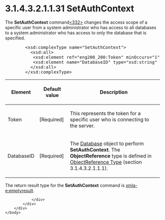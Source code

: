 <html dir="LTR" xmlns:mshelp="http://msdn.microsoft.com/mshelp" xmlns:ddue="http://ddue.schemas.microsoft.com/authoring/2003/5" xmlns:xlink="http://www.w3.org/1999/xlink" xmlns:tool="http://www.microsoft.com/tooltip">
    <head>
        <meta http-equiv="Content-Type" content="text/html; CHARSET=utf-8"></meta>
        <meta name="save" content="history"></meta>
        <title>3.1.4.3.2.1.1.31 SetAuthContext</title>
        <xml>
            <mshelp:toctitle title="3.1.4.3.2.1.1.31 SetAuthContext"></mshelp:toctitle>
            <mshelp:rltitle title="[MS-SSAS]: SetAuthContext"></mshelp:rltitle>
            <mshelp:keyword index="A" term="99fe9945-e52a-4bd4-a54a-2f330a274640"></mshelp:keyword>
            <mshelp:attr name="DCSext.ContentType" value="open specification"></mshelp:attr>
            <mshelp:attr name="AssetID" value="99fe9945-e52a-4bd4-a54a-2f330a274640"></mshelp:attr>
            <mshelp:attr name="TopicType" value="kbRef"></mshelp:attr>
            <mshelp:attr name="DCSext.Title" value="[MS-SSAS]: SetAuthContext" />
        </xml>
    </head>
    <body>
        <div id="header">
            <h1 class="heading">3.1.4.3.2.1.1.31 SetAuthContext</h1>
        </div>
        <div id="mainSection">
            <div id="mainBody">
                <div id="allHistory" class="saveHistory"></div>
                <div id="sectionSection0" class="section" name="collapseableSection">
                    

<p>The <b>SetAuthContext</b> command<a id="Appendix_A_Target_332"></a><a href="b9ac4859-2662-44ca-b131-9addd8b953dc.htm#Appendix_A_332" aria-label="Product behavior note 332">&lt;332&gt;</a> changes the access scope of a
specific user from a system administrator who has access to all databases to a
system administrator who has access to only the database that is specified.</p>

<dl>
<dd>
<div><pre>   &lt;xsd:complexType name=&quot;SetAuthContext&quot;&gt;
     &lt;xsd:all&gt;
      &lt;xsd:element ref=&quot;eng200_200:Token&quot; minOccurs=&quot;1&quot; maxOccurs=&quot;1&quot; /&gt;
      &lt;xsd:element name=&quot;DatabaseID&quot; type=&quot;xsd:string&quot; minOccurs=&quot;1&quot; /&gt;
     &lt;/xsd:all&gt;
   &lt;/xsd:complexType&gt;
</pre></div>
</dd></dl>

<table>
 <thead>
  <tr>
   <th>
   <p>Element</p>
   </th>
   <th>
   <p>Default value</p>
   </th>
   <th>
   <p>Description</p>
   </th>
  </tr>
 </thead>
 <tr>
  <td>
  <p>Token</p>
  </td>
  <td>
  <p>[Required]</p>
  </td>
  <td>
  <p>This represents the token for a specific user who is
  connecting to the server.</p>
  </td>
 </tr>
 <tr>
  <td>
  <p>DatabaseID</p>
  </td>
  <td>
  <p>[Required]</p>
  </td>
  <td>
  <p>The <a href="f0a45420-af97-44e1-8744-1621e69c0bf2.htm">Database</a>
  object to perform <b>SetAuthContext</b>. The <b>ObjectReference</b> type is
  defined in <a href="26834101-a86b-4365-8e58-d6e4a6ad377d.htm">ObjectReference
  Type</a> (section 3.1.4.3.2.1.1.1).</p>
  </td>
 </tr>
</table>

<p>The return result type for the <b>SetAuthContext</b> command
is <a href="e2751688-2c1a-479c-85b4-54bb909183aa.htm">xmla-e:emptyresult</a>.</p>


                </div>
            </div>
        </div>
    </body>
</html>